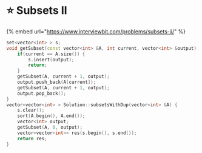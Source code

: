 # ⭐ Subsets II

{% embed url="https://www.interviewbit.com/problems/subsets-ii/" %}

```cpp
set<vector<int> > s;
void getSubset(const vector<int> &A, int current, vector<int> &output) {
    if(current == A.size()) {
        s.insert(output);
        return;
    }
    getSubset(A, current + 1, output);
    output.push_back(A[current]);
    getSubset(A, current + 1, output);
    output.pop_back();
}
vector<vector<int> > Solution::subsetsWithDup(vector<int> &A) {
    s.clear();
    sort(A.begin(), A.end());
    vector<int> output;
    getSubset(A, 0, output);
    vector<vector<int>> res(s.begin(), s.end());
    return res;   
}

```
